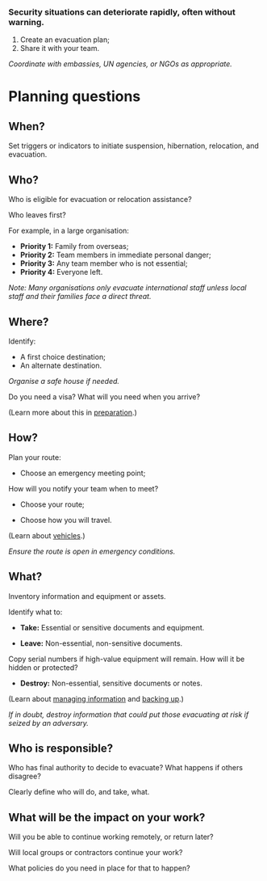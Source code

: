 [Title]: # (Planning)
[Order]: # (0.5)

### Security situations can deteriorate rapidly, often without warning. 

1.	Create an evacuation plan; 
2.	Share it with your team. 

_Coordinate with embassies, UN agencies, or NGOs as appropriate._

# Planning questions

## When?

Set triggers or indicators to initiate suspension, hibernation, relocation, and evacuation. 

## Who? 

Who is eligible for evacuation or relocation assistance?

Who leaves first? 

For example, in a large organisation: 

*   **Priority 1:** Family from overseas;
*   **Priority 2:** Team members in immediate personal danger;
*   **Priority 3:** Any team member who is not essential;
*   **Priority 4:** Everyone left. 

*Note: Many organisations only evacuate international staff unless local staff and their families face a direct threat.*

## Where?  

Identify:

*	A first choice destination;
*	An alternate destination.  

_Organise a safe house if needed._ 

Do you need a visa? What will you need when you arrive? 

(Learn more about this in [preparation](umbrella://lesson/preparation).) 

## How?

Plan your route: 

*	Choose an emergency meeting point;

How will you notify your team when to meet? 

*	Choose your route;

*	Choose how you will travel.  

(Learn about [vehicles](umbrella://lesson/vehicles).) 

_Ensure the route is open in emergency conditions._ 

## What?

Inventory information and equipment or assets. 
  
Identify what to: 

*	**Take:** Essential or sensitive documents and equipment. 

*	**Leave:** Non-essential, non-sensitive documents. 

Copy serial numbers if high-value equipment will remain. How will it be hidden or protected?

*	**Destroy:** Non-essential, sensitive documents or notes.

(Learn about [managing information](umbrella://lesson/managing-information) and [backing up](umbrella://lesson/backing-up).)

_If in doubt, destroy information that could put those evacuating at risk if seized by an adversary._

## Who is responsible?  

Who has final authority to decide to evacuate? What happens if others disagree?

Clearly define who will do, and take, what.

## What will be the impact on your work?

Will you be able to continue working remotely, or return later?  

Will local groups or contractors continue your work? 

What policies do you need in place for that to happen?
